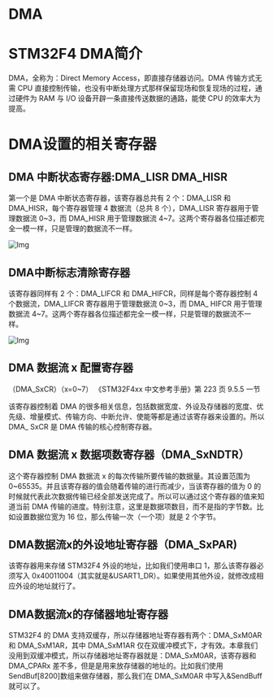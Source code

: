 # DMA

# STM32F4 DMA简介
DMA，全称为：Direct Memory Access，即直接存储器访问。DMA 传输方式无需 CPU 直接控制传输，也没有中断处理方式那样保留现场和恢复现场的过程，通过硬件为 RAM 与 I/O 设备开辟一条直接传送数据的通路，能使 CPU 的效率大为提高。

# DMA设置的相关寄存器

##  DMA 中断状态寄存器:DMA_LISR DMA_HISR
第一个是 DMA 中断状态寄存器，该寄存器总共有 2 个：DMA_LISR 和 DMA_HISR，每个寄存器管理 4 数据流（总共 8 个），DMA_LISR 寄存器用于管理数据流 0~3，而 DMA_HISR 用于管理数据流 4~7。这两个寄存器各位描述都完全一模一样，只是管理的数据流不一样。

![Img](/00-嵌入式软件工程师/06-通讯协议详解/00-其它/01-DMA/FILES/DMA.md/img-20230625161739.png)


## DMA中断标志清除寄存器

该寄存器同样有 2 个：DMA_LIFCR 和 DMA_HIFCR，同样是每个寄存器控制 4 个数据流，DMA_LIFCR 寄存器用于管理数据流 0~3，而 DMA_ HIFCR 用于管理数据流 4~7。这两个寄存器各位描述都完全一模一样，只是管理的数据流不一样。

![Img](/00-嵌入式软件工程师/06-通讯协议详解/00-其它/01-DMA/FILES/DMA.md/img-20230625162750.png)


##  DMA 数据流 x 配置寄存器
（DMA_SxCR）（x=0~7）
《STM32F4xx 中文参考手册》第 223 页 9.5.5 一节

该寄存器控制着 DMA 的很多相关信息，包括数据宽度、外设及存储器的宽度、优先级、增量模式、传输方向、中断允许、使能等都是通过该寄存器来设置的。所以 DMA_ SxCR 是 DMA 传输的核心控制寄存器。


##  DMA 数据流 x 数据项数寄存器（DMA_SxNDTR）
这个寄存器控制 DMA 数据流 x 的每次传输所要传输的数据量。其设置范围为 0~65535。并且该寄存器的值会随着传输的进行而减少，当该寄存器的值为 0 的时候就代表此次数据传输已经全部发送完成了。所以可以通过这个寄存器的值来知道当前 DMA 传输的进度。特别注意，这里是数据项数目，而不是指的字节数。比如设置数据位宽为 16 位，那么传输一次（一个项）就是 2 个字节。


## DMA数据流x的外设地址寄存器（DMA_SxPAR)
该寄存器用来存储 STM32F4 外设的地址，比如我们使用串口 1，那么该寄存器必须写入 0x40011004（其实就是&USART1_DR）。如果使用其他外设，就修改成相应外设的地址就行了。


## DMA数据流x的存储器地址寄存器

 STM32F4 的 DMA 支持双缓存，所以存储器地址寄存器有两个：DMA_SxM0AR 和 DMA_SxM1AR，其中 DMA_SxM1AR 仅在双缓冲模式下，才有效。本章我们没用到双缓冲模式，所以存储器地址寄存器就是：DMA_SxM0AR，该寄存器和DMA_CPARx 差不多，但是是用来放存储器的地址的。比如我们使用 SendBuf[8200]数组来做存储器，那么我们在 DMA_SxM0AR 中写入&SendBuff 就可以了。









